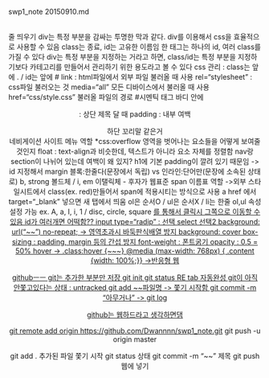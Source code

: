 swp1_note
20150910.md

<br>줄 띄우기
div는 특정 부분을 감싸는 투명한 막과 같다. div를 이용해서 css을 효율적으로 사용할 수 있음
class는 종료, id는 고유한 이름임
한 태그는 하나의 id, 여러 class를 가질 수 있다
div는 특정 부분을 지정하는 거라고 하면, class/id는 특정 부분을 지정하기보다 카테고리를 만들어서 관리하기 위한 용도라고 볼 수 있다
css 관리 :  class는 앞에 . / id는 앞에 #
link : html파일에서 외부 파일 불러올 때 사용
rel=“stylesheet” : css파일 불러오는 것
media=“all” 모든 디바이스에서 불러올 때 사용
href=“css/style.css” 불러올 파일의 경로
#시멘틱 태그
바디 안에 <header> : 상단 제목 달 때
padding : 내부 여백
<footer> 하단 꼬리말 같은거
<nav> 네비게이션 사이트 메뉴 역할
*css:overflow 영역을 벗어나는 요소들을 어떻게 보여줄 것인지
float : text-align과 비슷한데, 텍스트가 아니라 요소 자체를 정렬함
nav랑 section이 나뉘어 있는데 여백이 왜 있지?
h1에 기본 padding이 깔려 있기 때문임 -> id 지정해서 margin
블록:한줄다(문장에서 독립) vs 인라인:단어만(문장에 소속된 상태로)
b, strong 볼드체 / i, em 이탤릭체 - 후자가 웹표준
span 이름표 역할
->외부 스타일시트에서 class(ex. red)만들어서 span에 적용시티는 방식으로 사용
a href 에서 target=“_blank” 넣으면 새 탭에서 띄움
ol은 순서O / ul은 순서X / li는 한줄 
ol,ul 속성 설정 가능 ex. A, a, I, i, 1 / disc, circle, square
<a href=“#li-tag”>를 통해서 클릭시 그쪽으로 이동할 수 있음 id가 여러개면 어떡함??
input type=“radip” : 선택 
select 선택2
background: url(“~~”) no-repeat; -> 영역초과시 바둑판식배열 방지
background: cover
box-sizing : padding, margin 등의 간섭 방지
font-weight : 폰트굵기
opacity : 0.5 = 50%
hover -> .class:hover {~~~}
@media (max-width: 768px) { .content {width: 100%;}}
->반응형 웹

githubㅡㅡ 
git는 추가한 부분만 저장
git init 
git status 
RE tab 자동완성
git이 아직 안쫓고있다는 상태 : untracked 
git add ~~파일명 -> 쫓기 시작함
git commit -m “아무거나” -> 
git log

github는 웹하드라고 생각하면댐

git remote add origin https://github.com/Dwannnn/swp1_note.git
git push -u origin master

git add . 추가된 파일 쫓기 시작
git status 상태
git commit -m “~~” 제목 
git push 웹에 넣기



